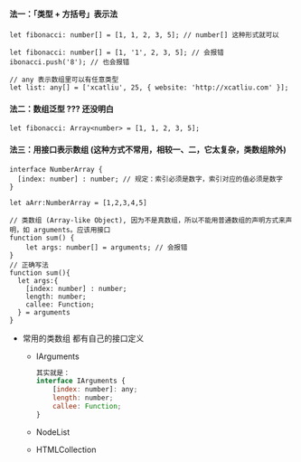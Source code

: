 #### 法一：「类型 + 方括号」表示法

```JS
let fibonacci: number[] = [1, 1, 2, 3, 5]; // number[] 这种形式就可以

let fibonacci: number[] = [1, '1', 2, 3, 5]; // 会报错
ibonacci.push('8'); // 也会报错
 
// any 表示数组里可以有任意类型
let list: any[] = ['xcatliu', 25, { website: 'http://xcatliu.com' }];
```

#### 法二：数组泛型 ??? 还没明白

```JS
let fibonacci: Array<number> = [1, 1, 2, 3, 5];
```

#### 法三：用接口表示数组 (这种方式不常用，相较一、二，它太复杂，类数组除外)

```JS
interface NumberArray {
  [index: number] : number; // 规定：索引必须是数字，索引对应的值必须是数字
}

let aArr:NumberArray = [1,2,3,4,5]

// 类数组 (Array-like Object), 因为不是真数组，所以不能用普通数组的声明方式来声明，如 arguments。应该用接口
function sum() {
    let args: number[] = arguments; // 会报错
}
// 正确写法
function sum(){
  let args:{
    [index: number] : number;
    length: number;
    callee: Function;
  } = arguments
}

```

- 常用的类数组 都有自己的接口定义

  - IArguments

    ```js
    其实就是：
    interface IArguments {
        [index: number]: any;
        length: number;
        callee: Function;
    }
    ```

  - NodeList

  - HTMLCollection